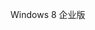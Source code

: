 <Token xmlns:xlink="http://www.w3.org/1999/xlink">Windows 8 企业版</Token>

<!--HONumber=Mar16_HO2-->


